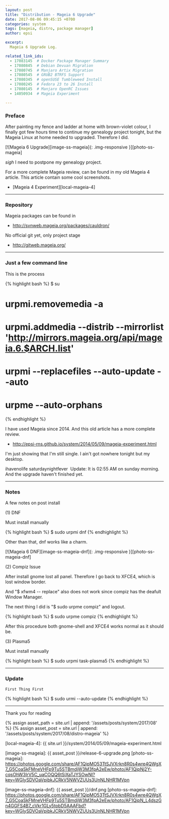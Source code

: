 ```yaml
---
layout: post
title: "Distribution - Mageia 6 Upgrade"
date: 2017-08-06 09:45:15 +0700
categories: system
tags: [mageia, distro, package manager]
author: epsi

excerpt:
  Mageia 6 Upgrade Log.

related_link_ids: 
  - 17083145  # Docker Package Manager Summary
  - 17080845  # Debian Devuan Migration
  - 17080745  # Manjaro Artix Migration
  - 17080545  # GRUB2 BTRFS Support
  - 17080345  # openSUSE Tumbleweed Install
  - 17080245  # Fedora 23 to 26 Install
  - 17080145  # Manjaro OpenRC Issues
  - 14050934  # Mageia Experiment

---
```


### Preface

After painting my fence and ladder at home with brown-violet colour,
I finally got few hours time to continue my genealogy project tonight, 
but the Mageia Linux at home needed to upgraded. Therefore I did.

[![Mageia 6 Upgrade][image-ss-mageia]{: .img-responsive }][photo-ss-mageia]

*sigh* I need to postpone my genealogy project.

For a more complete Mageia review,
can be found in my old Mageia 4 article.
This article contain some cool screenshots.

*	[Mageia 4 Experiment][local-mageia-4]

-- -- --

### Repository

Mageia packages can be found in

*	<http://svnweb.mageia.org/packages/cauldron/>

No official git yet, only project stage

*	<http://gitweb.mageia.org/>


-- -- --

### Just a few command line

This is the process

{% highlight bash %}
$ su
# urpmi.removemedia -a
# urpmi.addmedia --distrib --mirrorlist 'http://mirrors.mageia.org/api/mageia.6.$ARCH.list'
# urpmi --replacefiles --auto-update --auto
# urpme --auto-orphans
{% endhighlight %}

I have used Mageia since 2014.
And this old article has a more complete review.

*	<http://epsi-rns.github.io/system/2014/05/09/mageia-experiment.html>

I'm just showing that I'm still single.
I ain't got  nowhere tonight but my desktop.

ihavenolife
saturdaynightfever
﻿
Update: It is 02:55 AM on sunday morning. And the upgrade haven't finished yet.

-- -- --

### Notes

A few notes on post install

(1)	DNF

Must install manually

{% highlight bash %}
$ sudo urpmi dnf
{% endhighlight %}

Other than that, dnf works like a charm.

[![Mageia 6 DNF][image-ss-mageia-dnf]{: .img-responsive }][photo-ss-mageia-dnf]

(2)	Compiz Issue

After install gnome lost all panel.
Therefore I go back to XFCE4, which is lost window border.

And "$ xfwm4 -- replace" also does not work since compiz has the deafult Window Manager.

The next thing I did is "$ sudo urpme compiz" and logout.

{% highlight bash %}
$ sudo urpme compiz
{% endhighlight %}

After this procedure both gnome-shell and XFCE4 works normal as it should be.

(3)	Plasma5

Must install manually

{% highlight bash %}
$ sudo urpmi task-plasma5
{% endhighlight %}

-- -- --

### Update

	First Thing First

{% highlight bash %}
$ sudo urmi --auto-update
{% endhighlight %}

-- -- --

Thank you for reading

[//]: <> ( -- -- -- links below -- -- -- )

{% assign asset_path = site.url | append: '/assets/posts/system/2017/08' %}
{% assign asset_post = site.url | append: '/assets/posts/system/2017/08/distro-mageia' %}

[local-mageia-4]: {{ site.url }}/system/2014/05/09/mageia-experiment.html

[image-ss-mageia]: {{ asset_post }}/release-6-upgrade.png
[photo-ss-mageia]: https://photos.google.com/share/AF1QipMO53TtSJVXrkn8R0s4wre4QWgX7_G5CoaSkFMneVHFp9Tu5STBmdjW3M3fpA2eEw/photo/AF1QipNj2Y-cqsOhW3IrV5C_uaCOQQ6tSiXaTJYSOwNI?key=WGIySDVOaVpibkJCRkV5NWVZUUs3UnNLNHR1MVpn

[image-ss-mageia-dnf]: {{ asset_post }}/dnf.png
[photo-ss-mageia-dnf]: https://photos.google.com/share/AF1QipMO53TtSJVXrkn8R0s4wre4QWgX7_G5CoaSkFMneVHFp9Tu5STBmdjW3M3fpA2eEw/photo/AF1QipN_L4dszGn4GGFS4B7_cVkr1GLy5tpbD5AAAFbd?key=WGIySDVOaVpibkJCRkV5NWVZUUs3UnNLNHR1MVpn
